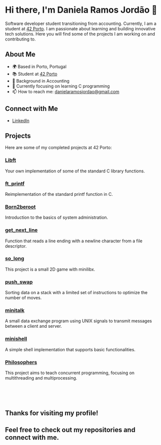 # Hi there, I'm Daniela Ramos Jordão 👋

Software developer student transitioning from accounting. Currently, I am a student at [42 Porto](https://www.42porto.com). I am passionate about learning and building innovative tech solutions. Here you will find some of the projects I am working on and contributing to.

## About Me

- 🌍 Based in Porto, Portugal
- 📚 Student at [42 Porto](https://www.42porto.com)
- 💼 Background in Accounting
- 🌱 Currently focusing on learning C programming
- 📫 How to reach me: [danielaramosjordao@gmail.com](mailto:danielaramosjordao@gmail.com)
  
## Connect with Me

- [LinkedIn](https://linkedin.com/in/daniela-ramos-jordao/)

## Projects

Here are some of my completed projects at 42 Porto:

### [Libft](https://github.com/danielarjordao/Libft.git)
Your own implementation of some of the standard C library functions.

### [ft_printf](https://github.com/danielarjordao/ft_printf.git)
Reimplementation of the standard printf function in C.

### [Born2beroot](https://github.com/danielarjordao/Born2beroot.git)
Introduction to the basics of system administration.

### [get_next_line](https://github.com/danielarjordao/get_next_line.git)
Function that reads a line ending with a newline character from a file descriptor.

### [so_long](https://github.com/danielarjordao/so_long)
This project is a small 2D game with minilibx.

### [push_swap](https://github.com/danielarjordao/push_swap)
Sorting data on a stack with a limited set of instructions to optimize the number of moves.

### [minitalk](https://github.com/danielarjordao/minitalk)
A small data exchange program using UNIX signals to transmit messages between a client and server.

### [minishell](https://github.com/danielarjordao/minishell)
A simple shell implementation that supports basic functionalities.

### [Philosophers](https://github.com/danielarjordao/Philosophers)
This project aims to teach concurrent programming, focusing on multithreading and multiprocessing.

<br><br><br>

## Thanks for visiting my profile! 
## Feel free to check out my repositories and connect with me.
